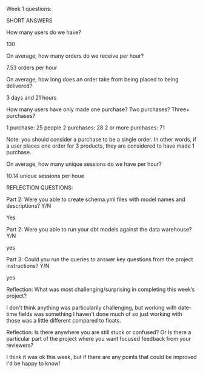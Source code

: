 Week 1 questions: 

SHORT ANSWERS

How many users do we have?

130

On average, how many orders do we receive per hour?

7.53 orders per hour

On average, how long does an order take from being placed to being delivered?

3 days and 21 hours

How many users have only made one purchase? Two purchases? Three+ purchases?

1 purchase: 25 people
2 purchases: 28
2 or more purchases: 71

Note: you should consider a purchase to be a single order. In other words, if a user places one order for 3 products, they are considered to have made 1 purchase.

On average, how many unique sessions do we have per hour?

10.14 unique sessions per houe


REFLECTION QUESTIONS:

Part 2: Were you able to create schema.yml files with model names and descriptions? Y/N

Yes

Part 2: Were you able to run your dbt models against the data warehouse? Y/N

yes

Part 3: Could you run the queries to answer key questions from the project instructions? Y/N

yes

Reflection: What was most challenging/surprising in completing this week’s project?

I don't think anything was particularily challenging, but working with date-time fields was something I haven't done much of so just working with those was a little different compared to floats. 

Reflection: Is there anywhere you are still stuck or confused? Or Is there a particular part of the project where you want focused feedback from your reviewers?

I think it was ok this week, but if there are any points that could be improved I'd be happy to know!
